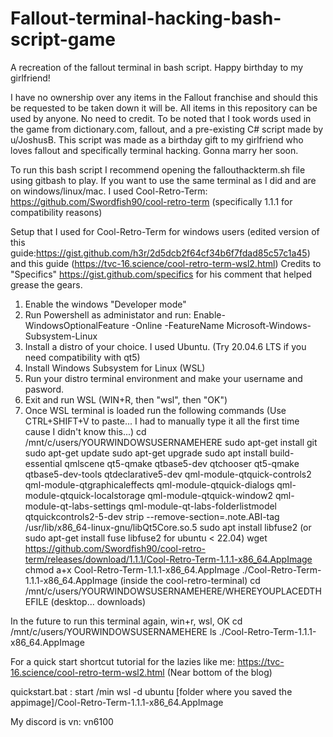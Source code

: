 # Fallout-terminal-hacking-bash-script-game
A recreation of the fallout terminal in bash script. Happy birthday to my girlfriend!

I have no ownership over any items in the Fallout franchise and should this be requested to be taken down it will be.
All items in this repository can be used by anyone. No need to credit. To be noted that I took words used in the game from dictionary.com, fallout, and a pre-existing C# script made by u/JoshusB.
This script was made as a birthday gift to my girlfriend who loves fallout and specifically terminal hacking. Gonna marry her soon.

To run this bash script I recommend opening the fallouthackterm.sh file using gitbash to play.
If you want to use the same terminal as I did and are on windows/linux/mac. I used Cool-Retro-Term: https://github.com/Swordfish90/cool-retro-term (specifically 1.1.1 for compatibility reasons)

Setup that I used for Cool-Retro-Term for windows users (edited version of this guide:https://gist.github.com/h3r/2d5dcb2f64cf34b6f7fdad85c57c1a45) and this guide (https://tvc-16.science/cool-retro-term-wsl2.html) Credits to "Specifics" https://gist.github.com/specifics for his comment that helped grease the gears.
1. Enable the windows "Developer mode"
2. Run Powershell as administator and run:
Enable-WindowsOptionalFeature -Online -FeatureName Microsoft-Windows-Subsystem-Linux
3. Install a distro of your choice. I used Ubuntu. (Try 20.04.6 LTS if you need compatibility with qt5)
4. Install Windows Subsystem for Linux (WSL)
5. Run your distro terminal environment and make your username and pasword.
6. Exit and run WSL (WIN+R, then "wsl", then "OK")
7. Once WSL terminal is loaded run the following commands (Use CTRL+SHIFT+V to paste... I had to manually type it all the first time cause I didn't know this...)
cd /mnt/c/users/YOURWINDOWSUSERNAMEHERE
sudo apt-get install git
sudo apt-get update
sudo apt-get upgrade
sudo apt install build-essential qmlscene qt5-qmake qtbase5-dev qtchooser qt5-qmake qtbase5-dev-tools qtdeclarative5-dev qml-module-qtquick-controls2 qml-module-qtgraphicaleffects qml-module-qtquick-dialogs qml-module-qtquick-localstorage qml-module-qtquick-window2 qml-module-qt-labs-settings qml-module-qt-labs-folderlistmodel qtquickcontrols2-5-dev
strip --remove-section=.note.ABI-tag /usr/lib/x86_64-linux-gnu/libQt5Core.so.5
sudo apt install libfuse2         (or sudo apt-get install fuse libfuse2 for ubuntu < 22.04)
wget https://github.com/Swordfish90/cool-retro-term/releases/download/1.1.1/Cool-Retro-Term-1.1.1-x86_64.AppImage
chmod a+x Cool-Retro-Term-1.1.1-x86_64.AppImage
./Cool-Retro-Term-1.1.1-x86_64.AppImage
(inside the cool-retro-terminal)
cd /mnt/c/users/YOURWINDOWSUSERNAMEHERE/WHEREYOUPLACEDTHEFILE (desktop... downloads)

In the future to run this terminal again,
win+r, wsl, OK
cd /mnt/c/users/YOURWINDOWSUSERNAMEHERE
ls
./Cool-Retro-Term-1.1.1-x86_64.AppImage

For a quick start shortcut tutorial for the lazies like me:
https://tvc-16.science/cool-retro-term-wsl2.html
(Near bottom of the blog)

quickstart.bat :
start /min wsl -d ubuntu [folder where you saved the appimage]/Cool-Retro-Term-1.1.1-x86_64.AppImage

My discord is vn: vn6100
